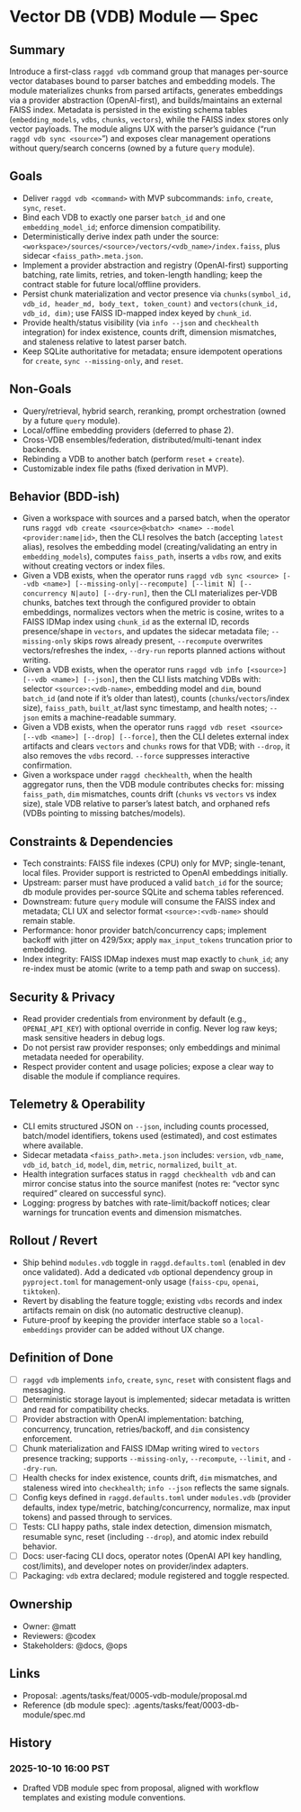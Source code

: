 # Vector DB (VDB) Module — Spec

## Summary
Introduce a first-class `raggd vdb` command group that manages per-source vector databases bound to parser batches and embedding models. The module materializes chunks from parsed artifacts, generates embeddings via a provider abstraction (OpenAI-first), and builds/maintains an external FAISS index. Metadata is persisted in the existing schema tables (`embedding_models`, `vdbs`, `chunks`, `vectors`), while the FAISS index stores only vector payloads. The module aligns UX with the parser’s guidance (“run `raggd vdb sync <source>`”) and exposes clear management operations without query/search concerns (owned by a future `query` module).

## Goals
- Deliver `raggd vdb <command>` with MVP subcommands: `info`, `create`, `sync`, `reset`.
- Bind each VDB to exactly one parser `batch_id` and one `embedding_model_id`; enforce dimension compatibility.
- Deterministically derive index path under the source: `<workspace>/sources/<source>/vectors/<vdb_name>/index.faiss`, plus sidecar `<faiss_path>.meta.json`.
- Implement a provider abstraction and registry (OpenAI-first) supporting batching, rate limits, retries, and token-length handling; keep the contract stable for future local/offline providers.
- Persist chunk materialization and vector presence via `chunks(symbol_id, vdb_id, header_md, body_text, token_count)` and `vectors(chunk_id, vdb_id, dim)`; use FAISS ID-mapped index keyed by `chunk_id`.
- Provide health/status visibility (via `info --json` and `checkhealth` integration) for index existence, counts drift, dimension mismatches, and staleness relative to latest parser batch.
- Keep SQLite authoritative for metadata; ensure idempotent operations for `create`, `sync --missing-only`, and `reset`.

## Non-Goals
- Query/retrieval, hybrid search, reranking, prompt orchestration (owned by a future `query` module).
- Local/offline embedding providers (deferred to phase 2).
- Cross-VDB ensembles/federation, distributed/multi-tenant index backends.
- Rebinding a VDB to another batch (perform `reset` + `create`).
- Customizable index file paths (fixed derivation in MVP).

## Behavior (BDD-ish)
- Given a workspace with sources and a parsed batch, when the operator runs `raggd vdb create <source>@<batch> <name> --model <provider:name|id>`, then the CLI resolves the batch (accepting `latest` alias), resolves the embedding model (creating/validating an entry in `embedding_models`), computes `faiss_path`, inserts a `vdbs` row, and exits without creating vectors or index files.
- Given a VDB exists, when the operator runs `raggd vdb sync <source> [--vdb <name>] [--missing-only|--recompute] [--limit N] [--concurrency N|auto] [--dry-run]`, then the CLI materializes per-VDB chunks, batches text through the configured provider to obtain embeddings, normalizes vectors when the metric is cosine, writes to a FAISS IDMap index using `chunk_id` as the external ID, records presence/shape in `vectors`, and updates the sidecar metadata file; `--missing-only` skips rows already present, `--recompute` overwrites vectors/refreshes the index, `--dry-run` reports planned actions without writing.
- Given a VDB exists, when the operator runs `raggd vdb info [<source>] [--vdb <name>] [--json]`, then the CLI lists matching VDBs with: selector `<source>:<vdb-name>`, embedding model and `dim`, bound `batch_id` (and note if it’s older than latest), counts (`chunks`/`vectors`/index size), `faiss_path`, `built_at`/last sync timestamp, and health notes; `--json` emits a machine-readable summary.
- Given a VDB exists, when the operator runs `raggd vdb reset <source> [--vdb <name>] [--drop] [--force]`, then the CLI deletes external index artifacts and clears `vectors` and `chunks` rows for that VDB; with `--drop`, it also removes the `vdbs` record. `--force` suppresses interactive confirmation.
- Given a workspace under `raggd checkhealth`, when the health aggregator runs, then the VDB module contributes checks for: missing `faiss_path`, `dim` mismatches, counts drift (`chunks` vs `vectors` vs index size), stale VDB relative to parser’s latest batch, and orphaned refs (VDBs pointing to missing batches/models).

## Constraints & Dependencies
- Tech constraints: FAISS file indexes (CPU) only for MVP; single-tenant, local files. Provider support is restricted to OpenAI embeddings initially.
- Upstream: parser must have produced a valid `batch_id` for the source; db module provides per-source SQLite and schema tables referenced.
- Downstream: future `query` module will consume the FAISS index and metadata; CLI UX and selector format `<source>:<vdb-name>` should remain stable.
- Performance: honor provider batch/concurrency caps; implement backoff with jitter on 429/5xx; apply `max_input_tokens` truncation prior to embedding.
- Index integrity: FAISS IDMap indexes must map exactly to `chunk_id`; any re-index must be atomic (write to a temp path and swap on success).

## Security & Privacy
- Read provider credentials from environment by default (e.g., `OPENAI_API_KEY`) with optional override in config. Never log raw keys; mask sensitive headers in debug logs.
- Do not persist raw provider responses; only embeddings and minimal metadata needed for operability.
- Respect provider content and usage policies; expose a clear way to disable the module if compliance requires.

## Telemetry & Operability
- CLI emits structured JSON on `--json`, including counts processed, batch/model identifiers, tokens used (estimated), and cost estimates where available.
- Sidecar metadata `<faiss_path>.meta.json` includes: `version`, `vdb_name`, `vdb_id`, `batch_id`, `model`, `dim`, `metric`, `normalized`, `built_at`.
- Health integration surfaces status in `raggd checkhealth vdb` and can mirror concise status into the source manifest (notes re: “vector sync required” cleared on successful sync).
- Logging: progress by batches with rate-limit/backoff notices; clear warnings for truncation events and dimension mismatches.

## Rollout / Revert
- Ship behind `modules.vdb` toggle in `raggd.defaults.toml` (enabled in dev once validated). Add a dedicated `vdb` optional dependency group in `pyproject.toml` for management-only usage (`faiss-cpu`, `openai`, `tiktoken`).
- Revert by disabling the feature toggle; existing `vdbs` records and index artifacts remain on disk (no automatic destructive cleanup).
- Future-proof by keeping the provider interface stable so a `local-embeddings` provider can be added without UX change.

## Definition of Done
- [ ] `raggd vdb` implements `info`, `create`, `sync`, `reset` with consistent flags and messaging.
- [ ] Deterministic storage layout is implemented; sidecar metadata is written and read for compatibility checks.
- [ ] Provider abstraction with OpenAI implementation: batching, concurrency, truncation, retries/backoff, and `dim` consistency enforcement.
- [ ] Chunk materialization and FAISS IDMap writing wired to `vectors` presence tracking; supports `--missing-only`, `--recompute`, `--limit`, and `--dry-run`.
- [ ] Health checks for index existence, counts drift, `dim` mismatches, and staleness wired into `checkhealth`; `info --json` reflects the same signals.
- [ ] Config keys defined in `raggd.defaults.toml` under `modules.vdb` (provider defaults, index type/metric, batching/concurrency, normalize, max input tokens) and passed through to services.
- [ ] Tests: CLI happy paths, stale index detection, dimension mismatch, resumable sync, reset (including `--drop`), and atomic index rebuild behavior.
- [ ] Docs: user-facing CLI docs, operator notes (OpenAI API key handling, cost/limits), and developer notes on provider/index adapters.
- [ ] Packaging: `vdb` extra declared; module registered and toggle respected.

## Ownership
- Owner: @matt
- Reviewers: @codex
- Stakeholders: @docs, @ops

## Links
- Proposal: .agents/tasks/feat/0005-vdb-module/proposal.md
- Reference (db module spec): .agents/tasks/feat/0003-db-module/spec.md

## History
### 2025-10-10 16:00 PST
- Drafted VDB module spec from proposal, aligned with workflow templates and existing module conventions.


